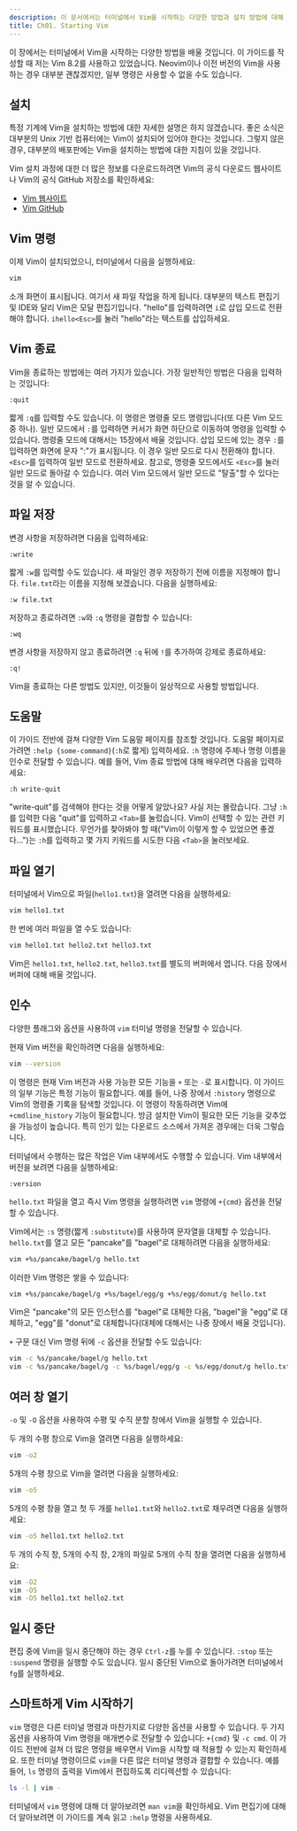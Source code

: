 ```yaml
---
description: 이 문서에서는 터미널에서 Vim을 시작하는 다양한 방법과 설치 방법에 대해 설명합니다. Vim 8.2를 기준으로 작성되었습니다.
title: Ch01. Starting Vim
---
```


이 장에서는 터미널에서 Vim을 시작하는 다양한 방법을 배울 것입니다. 이 가이드를 작성할 때 저는 Vim 8.2를 사용하고 있었습니다. Neovim이나 이전 버전의 Vim을 사용하는 경우 대부분 괜찮겠지만, 일부 명령은 사용할 수 없을 수도 있습니다.

## 설치

특정 기계에 Vim을 설치하는 방법에 대한 자세한 설명은 하지 않겠습니다. 좋은 소식은 대부분의 Unix 기반 컴퓨터에는 Vim이 설치되어 있어야 한다는 것입니다. 그렇지 않은 경우, 대부분의 배포판에는 Vim을 설치하는 방법에 대한 지침이 있을 것입니다.

Vim 설치 과정에 대한 더 많은 정보를 다운로드하려면 Vim의 공식 다운로드 웹사이트나 Vim의 공식 GitHub 저장소를 확인하세요:
- [Vim 웹사이트](https://www.vim.org/download.php)
- [Vim GitHub](https://github.com/vim/vim)

## Vim 명령

이제 Vim이 설치되었으니, 터미널에서 다음을 실행하세요:

```bash
vim
```

소개 화면이 표시됩니다. 여기서 새 파일 작업을 하게 됩니다. 대부분의 텍스트 편집기 및 IDE와 달리 Vim은 모달 편집기입니다. "hello"를 입력하려면 `i`로 삽입 모드로 전환해야 합니다. `ihello<Esc>`를 눌러 "hello"라는 텍스트를 삽입하세요.

## Vim 종료

Vim을 종료하는 방법에는 여러 가지가 있습니다. 가장 일반적인 방법은 다음을 입력하는 것입니다:

```shell
:quit
```

짧게 `:q`를 입력할 수도 있습니다. 이 명령은 명령줄 모드 명령입니다(또 다른 Vim 모드 중 하나). 일반 모드에서 `:`를 입력하면 커서가 화면 하단으로 이동하여 명령을 입력할 수 있습니다. 명령줄 모드에 대해서는 15장에서 배울 것입니다. 삽입 모드에 있는 경우 `:`를 입력하면 화면에 문자 ":"가 표시됩니다. 이 경우 일반 모드로 다시 전환해야 합니다. `<Esc>`를 입력하여 일반 모드로 전환하세요. 참고로, 명령줄 모드에서도 `<Esc>`를 눌러 일반 모드로 돌아갈 수 있습니다. 여러 Vim 모드에서 일반 모드로 "탈출"할 수 있다는 것을 알 수 있습니다.

## 파일 저장

변경 사항을 저장하려면 다음을 입력하세요:

```shell
:write
```

짧게 `:w`를 입력할 수도 있습니다. 새 파일인 경우 저장하기 전에 이름을 지정해야 합니다. `file.txt`라는 이름을 지정해 보겠습니다. 다음을 실행하세요:

```shell
:w file.txt
```

저장하고 종료하려면 `:w`와 `:q` 명령을 결합할 수 있습니다:

```shell
:wq
```

변경 사항을 저장하지 않고 종료하려면 `:q` 뒤에 `!`를 추가하여 강제로 종료하세요:

```shell
:q!
```

Vim을 종료하는 다른 방법도 있지만, 이것들이 일상적으로 사용할 방법입니다.

## 도움말

이 가이드 전반에 걸쳐 다양한 Vim 도움말 페이지를 참조할 것입니다. 도움말 페이지로 가려면 `:help {some-command}`(`:h`로 짧게) 입력하세요. `:h` 명령에 주제나 명령 이름을 인수로 전달할 수 있습니다. 예를 들어, Vim 종료 방법에 대해 배우려면 다음을 입력하세요:

```shell
:h write-quit
```

"write-quit"를 검색해야 한다는 것을 어떻게 알았나요? 사실 저는 몰랐습니다. 그냥 `:h`를 입력한 다음 "quit"를 입력하고 `<Tab>`를 눌렀습니다. Vim이 선택할 수 있는 관련 키워드를 표시했습니다. 무언가를 찾아봐야 할 때("Vim이 이렇게 할 수 있었으면 좋겠다...")는 `:h`를 입력하고 몇 가지 키워드를 시도한 다음 `<Tab>`을 눌러보세요.

## 파일 열기

터미널에서 Vim으로 파일(`hello1.txt`)을 열려면 다음을 실행하세요:

```bash
vim hello1.txt
```

한 번에 여러 파일을 열 수도 있습니다:

```bash
vim hello1.txt hello2.txt hello3.txt
```

Vim은 `hello1.txt`, `hello2.txt`, `hello3.txt`를 별도의 버퍼에서 엽니다. 다음 장에서 버퍼에 대해 배울 것입니다.

## 인수

다양한 플래그와 옵션을 사용하여 `vim` 터미널 명령을 전달할 수 있습니다.

현재 Vim 버전을 확인하려면 다음을 실행하세요:

```bash
vim --version
```

이 명령은 현재 Vim 버전과 사용 가능한 모든 기능을 `+` 또는 `-`로 표시합니다. 이 가이드의 일부 기능은 특정 기능이 필요합니다. 예를 들어, 나중 장에서 `:history` 명령으로 Vim의 명령줄 기록을 탐색할 것입니다. 이 명령이 작동하려면 Vim에 `+cmdline_history` 기능이 필요합니다. 방금 설치한 Vim이 필요한 모든 기능을 갖추었을 가능성이 높습니다. 특히 인기 있는 다운로드 소스에서 가져온 경우에는 더욱 그렇습니다.

터미널에서 수행하는 많은 작업은 Vim 내부에서도 수행할 수 있습니다. Vim 내부에서 버전을 보려면 다음을 실행하세요:

```shell
:version
```

`hello.txt` 파일을 열고 즉시 Vim 명령을 실행하려면 `vim` 명령에 `+{cmd}` 옵션을 전달할 수 있습니다.

Vim에서는 `:s` 명령(짧게 `:substitute`)를 사용하여 문자열을 대체할 수 있습니다. `hello.txt`를 열고 모든 "pancake"를 "bagel"로 대체하려면 다음을 실행하세요:

```bash
vim +%s/pancake/bagel/g hello.txt
```

이러한 Vim 명령은 쌓을 수 있습니다:

```bash
vim +%s/pancake/bagel/g +%s/bagel/egg/g +%s/egg/donut/g hello.txt
```

Vim은 "pancake"의 모든 인스턴스를 "bagel"로 대체한 다음, "bagel"을 "egg"로 대체하고, "egg"를 "donut"로 대체합니다(대체에 대해서는 나중 장에서 배울 것입니다).

`+` 구문 대신 Vim 명령 뒤에 `-c` 옵션을 전달할 수도 있습니다:

```bash
vim -c %s/pancake/bagel/g hello.txt
vim -c %s/pancake/bagel/g -c %s/bagel/egg/g -c %s/egg/donut/g hello.txt
```

## 여러 창 열기

`-o` 및 `-O` 옵션을 사용하여 수평 및 수직 분할 창에서 Vim을 실행할 수 있습니다.

두 개의 수평 창으로 Vim을 열려면 다음을 실행하세요:

```bash
vim -o2
```

5개의 수평 창으로 Vim을 열려면 다음을 실행하세요:

```bash
vim -o5
```

5개의 수평 창을 열고 첫 두 개를 `hello1.txt`와 `hello2.txt`로 채우려면 다음을 실행하세요:

```bash
vim -o5 hello1.txt hello2.txt
```

두 개의 수직 창, 5개의 수직 창, 2개의 파일로 5개의 수직 창을 열려면 다음을 실행하세요:

```bash
vim -O2
vim -O5
vim -O5 hello1.txt hello2.txt
```

## 일시 중단

편집 중에 Vim을 일시 중단해야 하는 경우 `Ctrl-z`를 누를 수 있습니다. `:stop` 또는 `:suspend` 명령을 실행할 수도 있습니다. 일시 중단된 Vim으로 돌아가려면 터미널에서 `fg`를 실행하세요.

## 스마트하게 Vim 시작하기

`vim` 명령은 다른 터미널 명령과 마찬가지로 다양한 옵션을 사용할 수 있습니다. 두 가지 옵션을 사용하여 Vim 명령을 매개변수로 전달할 수 있습니다: `+{cmd}` 및 `-c cmd`. 이 가이드 전반에 걸쳐 더 많은 명령을 배우면서 Vim을 시작할 때 적용할 수 있는지 확인하세요. 또한 터미널 명령이므로 `vim`을 다른 많은 터미널 명령과 결합할 수 있습니다. 예를 들어, `ls` 명령의 출력을 Vim에서 편집하도록 리디렉션할 수 있습니다:

```bash
ls -l | vim -
```

터미널에서 `vim` 명령에 대해 더 알아보려면 `man vim`을 확인하세요. Vim 편집기에 대해 더 알아보려면 이 가이드를 계속 읽고 `:help` 명령을 사용하세요.